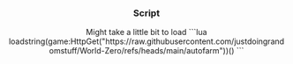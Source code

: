  <h3 align="center">Script</h3>

  <p align="center">
    Might take a little bit to load
```lua
    loadstring(game:HttpGet("https://raw.githubusercontent.com/justdoingrandomstuff/World-Zero/refs/heads/main/autofarm"))()
```

